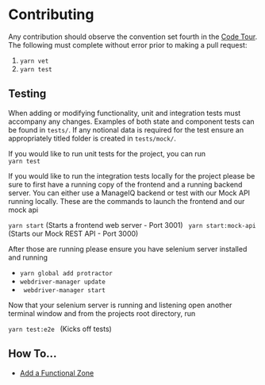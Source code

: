 # Contributing
Any contribution should observe the convention set fourth in the [Code Tour](code_tour.md).
The following must complete without error prior to making a pull request:

1. `yarn vet`
2. `yarn test`

## Testing
When adding or modifying functionality, unit and integration tests must accompany any changes.
Examples of both state and component tests can be found in `tests/`.
If any notional data is required for the test ensure an appropriately titled folder is created in `tests/mock/`.

If you would like to run unit tests for the project, you can run   
```yarn test ```  

If you would like to run the integration tests locally for the project please be sure to first have a running copy of the frontend and a running backend server.  You can either use a ManageIQ backend or test with our Mock API running locally.  These are the commands to launch the frontend and our mock api
  
``` yarn start ```  (Starts a frontend web server - Port 3001)
``` yarn start:mock-api``` (Starts our Mock REST API - Port 3000) 

After those are running please ensure you have selenium server installed and running  

- ``` yarn global add protractor ```
- ``` webdriver-manager update ```  
- ``` webdriver-manager start```

Now that your selenium server is running and listening open another terminal window and from the projects root directory, run   
 
```yarn test:e2e ``` (Kicks off tests)

## How To...
* [Add a Functional Zone](./howto.md#Addafunctionalzone)